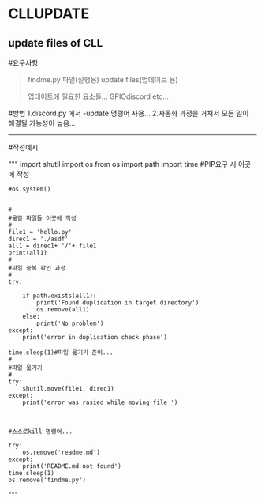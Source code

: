 # CLLUPDATE
update files of CLL
--------------------------------
#요구사항

>findme.py 파일(실행용)
>update files(업데이트 용)
>
>업데이트에 필요한 요소들... GPIOdiscord etc...

#방법
1.discord.py 에서 -update 명령어 사용...
2.자동화 과정을 거쳐서 모든 일이 해결될 가능성이 높음...


--------------------------------------
#작성예시

"""
    import shutil
    import os
    from os import path
    import time
    #PIP요구 시 이곳에 작성
    
    #os.system()
    
    
    #
    #옮길 파일들 이곳에 작성
    #
    file1 = 'hello.py'
    direc1 = './asdf'
    all1 = direc1+ '/'+ file1
    print(all1)
    #
    #파일 중복 확인 과정
    #
    try:
    
        if path.exists(all1):
            print('Found duplication in target directory')
            os.remove(all1)
        else:
            print('No problem')
    except:
        print('error in duplication check phase')
    
    time.sleep(1)#파일 옮기기 준비...
    #
    #파일 옮기기
    #
    try:
        shutil.move(file1, direc1)
    except:
        print('error was rasied while moving file ')
    
    
    
    #스스로kill 명령어...
    
    try:
        os.remove('readme.md')
    except:
        print('README.md not found')
    time.sleep(1)
    os.remove('findme.py')

"""

